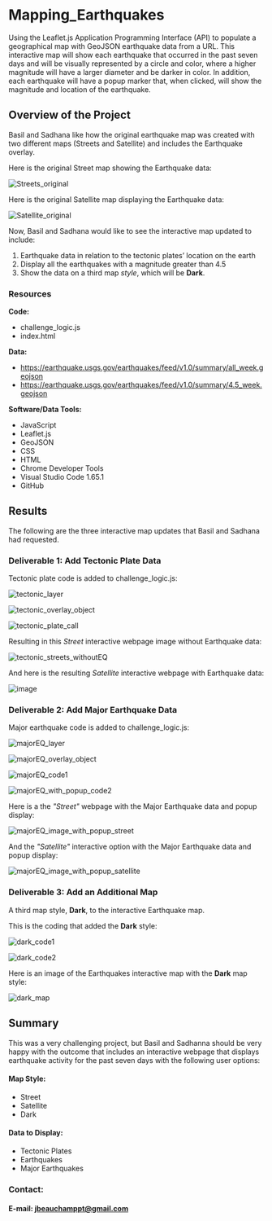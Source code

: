 # Mapping_Earthquakes
Using the Leaflet.js Application Programming Interface (API) to populate a geographical map with GeoJSON earthquake data from a URL. This interactive map will show each earthquake that occurred in the past seven days and will be visually represented by a circle and color, where a higher magnitude will have a larger diameter and be darker in color. In addition, each earthquake will have a popup marker that, when clicked, will show the magnitude and location of the earthquake.

## Overview of the Project
Basil and Sadhana like how the original earthquake map was created with two different maps (Streets and Satellite) and includes the Earthquake overlay.

Here is the original Street map showing the Earthquake data:

![Streets_original](https://user-images.githubusercontent.com/94148420/159166392-9f98ba94-b6a2-401a-875f-1cd9b0a8a234.PNG)

Here is the original Satellite map displaying the Earthquake data:

![Satellite_original](https://user-images.githubusercontent.com/94148420/159166432-1b76a0f9-7742-43c9-a82b-bbdaaea51145.PNG)

Now, Basil and Sadhana would like to see the interactive map updated to include:

1. Earthquake data in relation to the tectonic plates’ location on the earth
2. Display all the earthquakes with a magnitude greater than 4.5
3. Show the data on a third map *style*, which will be **Dark**.

### Resources
**Code:**
* challenge_logic.js
* index.html

**Data:**
* https://earthquake.usgs.gov/earthquakes/feed/v1.0/summary/all_week.geojson
* https://earthquake.usgs.gov/earthquakes/feed/v1.0/summary/4.5_week.geojson

**Software/Data Tools:**
* JavaScript
* Leaflet.js
* GeoJSON
* CSS
* HTML
* Chrome Developer Tools
* Visual Studio Code 1.65.1
* GitHub


## Results
The following are the three interactive map updates that Basil and Sadhana had requested.

### Deliverable 1: Add Tectonic Plate Data
Tectonic plate code is added to challenge_logic.js:

![tectonic_layer](https://user-images.githubusercontent.com/94148420/159167837-4681762c-df24-4bf0-9ee1-73ad48c0553a.PNG)

![tectonic_overlay_object](https://user-images.githubusercontent.com/94148420/159167894-a902c454-ab1e-4b28-a639-f958728636e5.PNG)

![tectonic_plate_call](https://user-images.githubusercontent.com/94148420/159167958-3090954e-6a7a-4614-aed2-294d9736e763.PNG)

Resulting in this *Street* interactive webpage image without Earthquake data:

![tectonic_streets_withoutEQ](https://user-images.githubusercontent.com/94148420/159168106-65619c6c-f7e5-45a5-ac09-3dbed885d737.PNG)

And here is the resulting *Satellite* interactive webpage with Earthquake data:

![image](https://user-images.githubusercontent.com/94148420/159168197-2ed04225-0428-455e-b194-bbe20f9e6eac.png)

### Deliverable 2: Add Major Earthquake Data
Major earthquake code is added to challenge_logic.js:

![majorEQ_layer](https://user-images.githubusercontent.com/94148420/159168326-bd428f8c-44de-4bd0-a24b-97ee7367a630.PNG)

![majorEQ_overlay_object](https://user-images.githubusercontent.com/94148420/159168372-2e6083d2-6a81-422d-a6ac-0cfa20d855ea.PNG)

![majorEQ_code1](https://user-images.githubusercontent.com/94148420/159168536-bdade35a-b03c-4b97-8855-f13c6de8a3dd.PNG)

![majorEQ_with_popup_code2](https://user-images.githubusercontent.com/94148420/159168646-7d1f80a3-742f-4cea-b81e-1232003440d8.PNG)

Here is a the *"Street"* webpage with the Major Earthquake data and popup display:

![majorEQ_image_with_popup_street](https://user-images.githubusercontent.com/94148420/159168806-ecf08446-200f-4ec7-b667-91840aea9508.PNG)

And the *"Satellite"* interactive option with the Major Earthquake data and popup display:

![majorEQ_image_with_popup_satellite](https://user-images.githubusercontent.com/94148420/159168909-8793c79d-bc49-4dbf-a31b-4520dfac052e.PNG)

### Deliverable 3: Add an Additional Map
A third map style, **Dark**, to the interactive Earthquake map.

This is the coding that added the **Dark** style:

![dark_code1](https://user-images.githubusercontent.com/94148420/159171348-09a87f30-f04b-4202-86d3-e0311b81a936.PNG)

![dark_code2](https://user-images.githubusercontent.com/94148420/159171366-a591cb7d-6edf-4dce-9264-aa671ac9cc16.PNG)

Here is an image of the Earthquakes interactive map with the **Dark** map style:

![dark_map](https://user-images.githubusercontent.com/94148420/159171459-67ca8899-02d8-49e5-8fd7-410183f3f598.PNG)


## Summary
This was a very challenging project, but Basil and Sadhanna should be very happy with the outcome that includes an interactive webpage that displays earthquake activity for the past seven days with the following user options:
#### Map Style:
* Street
* Satellite
* Dark

#### Data to Display:
* Tectonic Plates
* Earthquakes
* Major Earthquakes

### Contact:

#### E-mail: jbeauchamppt@gmail.com

